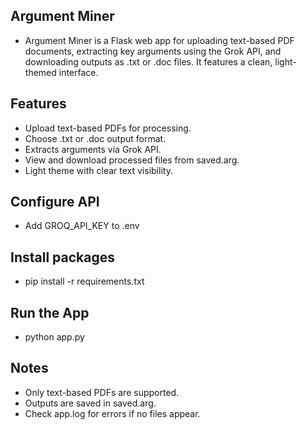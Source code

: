 ## Argument Miner

- Argument Miner is a Flask web app for uploading text-based PDF documents, extracting key arguments using the Grok API, and downloading outputs as .txt or .doc files. It features a clean, light-themed interface.

## Features

- Upload text-based PDFs for processing.
- Choose .txt or .doc output format.
- Extracts arguments via Grok API.
- View and download processed files from saved.arg.
- Light theme with clear text visibility.

## Configure API

- Add GROQ_API_KEY to .env

## Install packages

- pip install -r requirements.txt

## Run the App

- python app.py

## Notes

- Only text-based PDFs are supported.
- Outputs are saved in saved.arg.
- Check app.log for errors if no files appear.